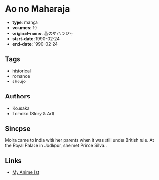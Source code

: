 # Ao no Maharaja

-   **type**: manga
-   **volumes**: 10
-   **original-name**: 蒼のマハラジャ
-   **start-date**: 1990-02-24
-   **end-date**: 1990-02-24

## Tags

-   historical
-   romance
-   shoujo

## Authors

-   Kousaka
-   Tomoko (Story & Art)

## Sinopse

Moira came to India with her parents when it was still under British rule. At the Royal Palace in Jodhpur, she met Prince Silva...

## Links

-   [My Anime list](https://myanimelist.net/manga/133858/Ao_no_Maharaja)
